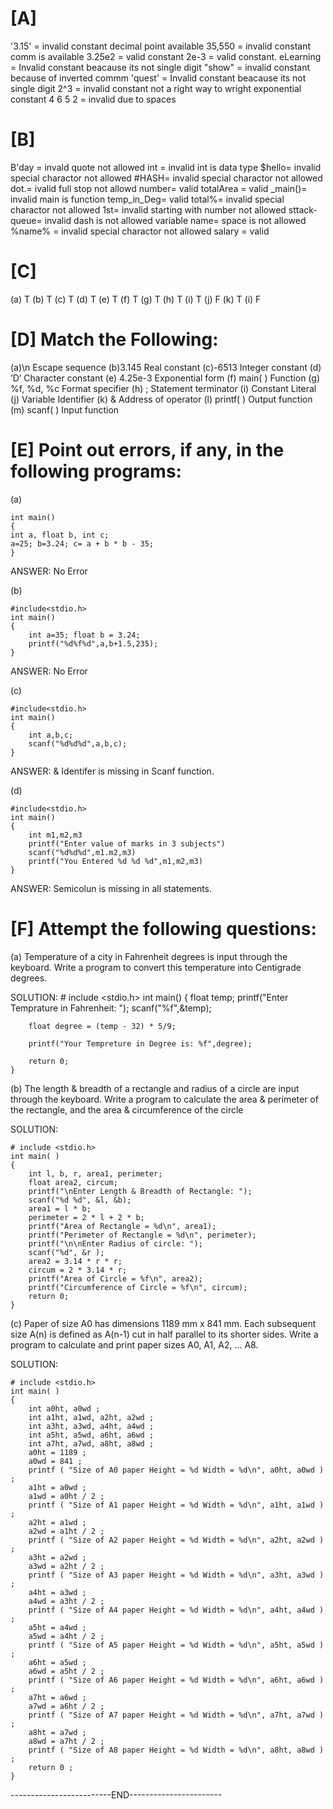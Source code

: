 # [A] 

'3.15' = invalid constant decimal point available
35,550 = invalid constant comm is available 
3.25e2 = valid constant 
2e-3 = valid constant.
eLearning = Invalid constant beacause its not single digit
"show" = invalid constant because of inverted commm
'quest' = Invalid constant beacause its not single digit 
2^3 = invalid constant not a right way to wright exponential constant
4 6 5 2 = invalid due to spaces


# [B] 

B'day = invald quote not allowed
int = invalid int is data type
$hello= invalid special charactor not allowed
#HASH= invalid special charactor not allowed
dot.= ivalid full stop not allowd 
number= valid
totalArea = valid
_main()= invalid main is function
temp_in_Deg= valid
total%= invalid special charactor not allowed
1st= invalid starting with number not allowed
sttack-queue= invalid dash is not allowed
variable name= space is not allowed
%name% = invalid special charactor not allowed
salary = valid


# [C]

(a) T
(b) T
(c) T
(d) T
(e) T
(f) T
(g) T
(h) T
(i) T
(j) F
(k) T
(i) F


# [D] Match the Following:

(a)\n 	            Escape sequence
(b)3.145	        Real constant
(c)-6513	        Integer constant
(d) ’D’	            Character constant
(e) 4.25e-3	        Exponential form
(f) main( )	        Function
(g) %f, %d, %c	    Format specifier
(h) ;	            Statement terminator
(i) Constant	    Literal
(j) Variable	    Identifier
(k) &	            Address of operator
(l) printf( )	    Output function
(m) scanf( )	    Input function


# [E] Point out errors, if any, in the following programs:

(a)

    int main()
    {
    int a, float b, int c;
    a=25; b=3.24; c= a + b * b - 35;
    }

ANSWER: No Error


(b)

    #include<stdio.h>
    int main()
    {
        int a=35; float b = 3.24;
        printf("%d%f%d",a,b+1.5,235);
    }

 ANSWER: No Error


(c)

    #include<stdio.h>
    int main()
    {
        int a,b,c;
        scanf("%d%d%d",a,b,c);
    }
    
ANSWER: & Identifer is missing in Scanf function.


(d)

    #include<stdio.h>
    int main()
    {
        int m1,m2,m3
        printf("Enter value of marks in 3 subjects")
        scanf("%d%d%d",m1.m2,m3)
        printf("You Entered %d %d %d",m1,m2,m3)
    }

ANSWER: Semicolun is missing in all statements.



# [F] Attempt the following questions:  

(a) Temperature of a city in Fahrenheit degrees is input through
the keyboard. Write a program to convert this temperature
into Centigrade degrees.

SOLUTION: 
    # include <stdio.h>
    int main()
    {
        float temp;
        printf("Enter Temprature in Fahrenheit: ");
        scanf("%f",&temp);

        float degree = (temp - 32) * 5/9;

        printf("Your Tempreture in Degree is: %f",degree);

        return 0;
    }



(b) The length & breadth of a rectangle and radius of a circle are
input through the keyboard. Write a program to calculate the
area & perimeter of the rectangle, and the area &
circumference of the circle

SOLUTION: 


    # include <stdio.h>
    int main( )
    {
        int l, b, r, area1, perimeter;
        float area2, circum;
        printf("\nEnter Length & Breadth of Rectangle: ");
        scanf("%d %d", &l, &b);
        area1 = l * b;
        perimeter = 2 * l + 2 * b;
        printf("Area of Rectangle = %d\n", area1);
        printf("Perimeter of Rectangle = %d\n", perimeter);
        printf("\n\nEnter Radius of circle: ");
        scanf("%d", &r );
        area2 = 3.14 * r * r; 
        circum = 2 * 3.14 * r; 
        printf("Area of Circle = %f\n", area2);
        printf("Circumference of Circle = %f\n", circum);
        return 0;
    }


(c) Paper of size A0 has dimensions 1189 mm x 841 mm. Each
subsequent size A(n) is defined as A(n-1) cut in half parallel
to its shorter sides. Write a program to calculate and print
paper sizes A0, A1, A2, … A8.

SOLUTION:

    # include <stdio.h>
    int main( )
    {
        int a0ht, a0wd ;
        int a1ht, a1wd, a2ht, a2wd ;
        int a3ht, a3wd, a4ht, a4wd ;
        int a5ht, a5wd, a6ht, a6wd ;
        int a7ht, a7wd, a8ht, a8wd ;
        a0ht = 1189 ;
        a0wd = 841 ;
        printf ( "Size of A0 paper Height = %d Width = %d\n", a0ht, a0wd ) ;
        a1ht = a0wd ;
        a1wd = a0ht / 2 ;
        printf ( "Size of A1 paper Height = %d Width = %d\n", a1ht, a1wd ) ;
        a2ht = a1wd ;
        a2wd = a1ht / 2 ;
        printf ( "Size of A2 paper Height = %d Width = %d\n", a2ht, a2wd ) ;
        a3ht = a2wd ;
        a3wd = a2ht / 2 ;
        printf ( "Size of A3 paper Height = %d Width = %d\n", a3ht, a3wd ) ;
        a4ht = a3wd ;
        a4wd = a3ht / 2 ;
        printf ( "Size of A4 paper Height = %d Width = %d\n", a4ht, a4wd ) ;
        a5ht = a4wd ;
        a5wd = a4ht / 2 ;
        printf ( "Size of A5 paper Height = %d Width = %d\n", a5ht, a5wd ) ;
        a6ht = a5wd ;
        a6wd = a5ht / 2 ;
        printf ( "Size of A6 paper Height = %d Width = %d\n", a6ht, a6wd ) ;
        a7ht = a6wd ;
        a7wd = a6ht / 2 ;
        printf ( "Size of A7 paper Height = %d Width = %d\n", a7ht, a7wd ) ;
        a8ht = a7wd ;
        a8wd = a7ht / 2 ;
        printf ( "Size of A8 paper Height = %d Width = %d\n", a8ht, a8wd ) ;
        return 0 ;
    }



-------------------------END-----------------------